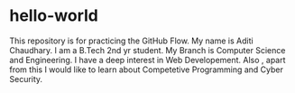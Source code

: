 # hello-world
This repository is for practicing the GitHub Flow.
My name is Aditi Chaudhary.
I am a B.Tech 2nd yr student.
My Branch is Computer Science and Engineering.
I have a deep interest in Web Developement.
Also , apart from this I would like to learn about Competetive Programming and Cyber Security.
